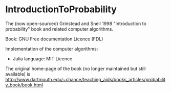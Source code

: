 # IntroductionToProbability


The (now open-sourced) Grinstead and Snell 1998 "Introduction to probability" book and related computer algorithms.







Book: GNU Free documentation Licence (FDL)

Implementation of the computer algorithms: 
- Julia language: MIT Licence

The original home-page of the book (no longer maintained but still available) is http://www.dartmouth.edu/~chance/teaching_aids/books_articles/probability_book/book.html
